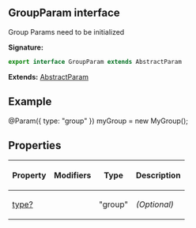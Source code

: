 
## GroupParam interface

Group Params need to be initialized

**Signature:**

```typescript
export interface GroupParam extends AbstractParam 
```
**Extends:** [AbstractParam](/reference/abstractparam.md)

## Example

@<!-- -->Param(<!-- -->{ type: "group" }<!-- -->) myGroup = new MyGroup();

## Properties

<table><thead><tr><th>

Property


</th><th>

Modifiers


</th><th>

Type


</th><th>

Description


</th></tr></thead>
<tbody><tr><td>

[type?](/reference/groupparam/type.md)


</td><td>


</td><td>

"group"


</td><td>

_(Optional)_


</td></tr>
</tbody></table>
